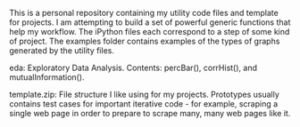 This is a personal repository containing my utility code files and template for projects. I am attempting to build a set of powerful generic functions that help my workflow. The iPython files each correspond to a step of some kind of project. The examples folder contains examples of the types of graphs generated by the utility files.

eda: Exploratory Data Analysis. Contents: percBar(), corrHist(), and mutualInformation().

template.zip: File structure I like using for my projects. Prototypes usually contains test cases for important iterative code - for example, scraping a single web page in order to prepare to scrape many, many web pages like it.
